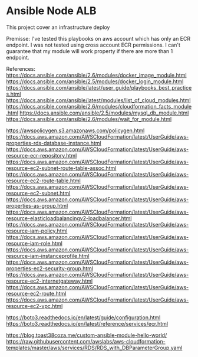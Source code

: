 # Ansible Node ALB

This project cover an infrastructure deploy

Premisse: I've tested this playbooks on aws account which has only an ECR endpoint. I was not tested using cross account ECR permissions. I can't guarantee that my module will work property if there are more than 1 endpoint.

References:
https://docs.ansible.com/ansible/2.6/modules/docker_image_module.html
https://docs.ansible.com/ansible/2.5/modules/docker_login_module.html
https://docs.ansible.com/ansible/latest/user_guide/playbooks_best_practices.html
https://docs.ansible.com/ansible/latest/modules/list_of_cloud_modules.html
https://docs.ansible.com/ansible/2.6/modules/cloudformation_facts_module.html
https://docs.ansible.com/ansible/2.5/modules/mysql_db_module.html
https://docs.ansible.com/ansible/2.6/modules/wait_for_module.html

https://awspolicygen.s3.amazonaws.com/policygen.html
https://docs.aws.amazon.com/AWSCloudFormation/latest/UserGuide/aws-properties-rds-database-instance.html
https://docs.aws.amazon.com/AWSCloudFormation/latest/UserGuide/aws-resource-ecr-repository.html
https://docs.aws.amazon.com/AWSCloudFormation/latest/UserGuide/aws-resource-ec2-subnet-route-table-assoc.html
https://docs.aws.amazon.com/AWSCloudFormation/latest/UserGuide/aws-resource-ec2-route-table.html
https://docs.aws.amazon.com/AWSCloudFormation/latest/UserGuide/aws-resource-ec2-subnet.html
https://docs.aws.amazon.com/AWSCloudFormation/latest/UserGuide/aws-properties-as-group.html
https://docs.aws.amazon.com/AWSCloudFormation/latest/UserGuide/aws-resource-elasticloadbalancingv2-loadbalancer.html
https://docs.aws.amazon.com/AWSCloudFormation/latest/UserGuide/aws-resource-iam-policy.html
https://docs.aws.amazon.com/AWSCloudFormation/latest/UserGuide/aws-resource-iam-role.html
https://docs.aws.amazon.com/AWSCloudFormation/latest/UserGuide/aws-resource-iam-instanceprofile.html
https://docs.aws.amazon.com/AWSCloudFormation/latest/UserGuide/aws-properties-ec2-security-group.html
https://docs.aws.amazon.com/AWSCloudFormation/latest/UserGuide/aws-resource-ec2-internetgateway.html
https://docs.aws.amazon.com/AWSCloudFormation/latest/UserGuide/aws-resource-ec2-route.html
https://docs.aws.amazon.com/AWSCloudFormation/latest/UserGuide/aws-resource-ec2-vpc.html

https://boto3.readthedocs.io/en/latest/guide/configuration.html
https://boto3.readthedocs.io/en/latest/reference/services/ecr.html

https://blog.toast38coza.me/custom-ansible-module-hello-world/
https://raw.githubusercontent.com/awslabs/aws-cloudformation-templates/master/aws/services/RDS/RDS_with_DBParameterGroup.yaml